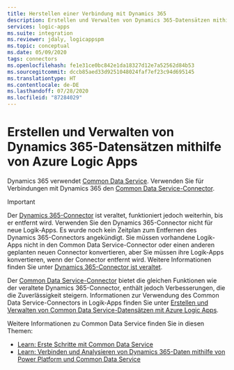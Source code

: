 ```yaml
---
title: Herstellen einer Verbindung mit Dynamics 365
description: Erstellen und Verwalten von Dynamics 365-Datensätzen mithilfe von Azure Logic Apps
services: logic-apps
ms.suite: integration
ms.reviewer: jdaly, logicappspm
ms.topic: conceptual
ms.date: 05/09/2020
tags: connectors
ms.openlocfilehash: fe1e31ce0bc842e1da18327d12e7a52562d84b53
ms.sourcegitcommit: dccb85aed33d9251048024faf7ef23c94d695145
ms.translationtype: HT
ms.contentlocale: de-DE
ms.lasthandoff: 07/28/2020
ms.locfileid: "87284029"
---
```

# <a name="create-and-manage-records-in-dynamics-365-by-using-azure-logic-apps"></a>Erstellen und Verwalten von Dynamics 365-Datensätzen mithilfe von Azure Logic Apps

Dynamics 365 verwendet [Common Data Service](/powerapps/maker/common-data-service/data-platform-intro). Verwenden Sie für Verbindungen mit Dynamics 365 den [Common Data Service-Connector](/connectors/commondataservice/).

> [!IMPORTANT]
> Der [Dynamics 365-Connector](/connectors/dynamicscrmonline/) ist veraltet, funktioniert jedoch weiterhin, bis er entfernt wird. Verwenden Sie den Dynamics 365-Connector nicht für neue Logik-Apps. Es wurde noch kein Zeitplan zum Entfernen des Dynamics 365-Connectors angekündigt. Sie müssen vorhandene Logik-Apps nicht in den Common Data Service-Connector oder einen anderen geplanten neuen Connector konvertieren, aber Sie müssen ihre Logik-Apps konvertieren, wenn der Connector entfernt wird. Weitere Informationen finden Sie unter [Dynamics 365-Connector ist veraltet](/power-platform/important-changes-coming).
>
> Der [Common Data Service-Connector](/connectors/commondataservice/) bietet die gleichen Funktionen wie der veraltete Dynamics 365-Connector, enthält jedoch Verbesserungen, die die Zuverlässigkeit steigern. Informationen zur Verwendung des Common Data Service-Connectors in Logik-Apps finden Sie unter [Erstellen und Verwalten von Common Data Service-Datensätzen mit Azure Logic Apps](../connectors/connect-common-data-service.md).

Weitere Informationen zu Common Data Service finden Sie in diesen Themen:

* [Learn: Erste Schritte mit Common Data Service](/learn/modules/get-started-with-powerapps-common-data-service/)
* [Learn: Verbinden und Analysieren von Dynamics 365-Daten mithilfe von Power Platform und Common Data Service](/learn/wwl/connect-analyze-dynamics-365-data/)
